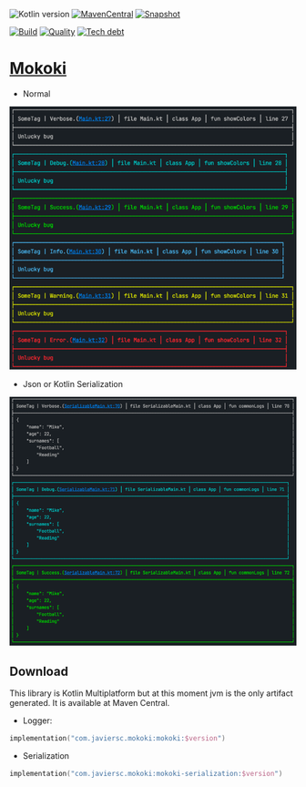 ![Kotlin version](https://img.shields.io/badge/kotlin-1.4.31-blueviolet?logo=kotlin&logoColor=white)
[![MavenCentral](https://img.shields.io/maven-central/v/com.javiersc.mokoki/mokoki?label=MavenCentral)](https://repo1.maven.org/maven2/com/javiersc/mokoki/mokoki/)
[![Snapshot](https://img.shields.io/nexus/s/com.javiersc.mokoki/mokoki?server=https%3A%2F%2Foss.sonatype.org%2F&label=Snapshot)](https://oss.sonatype.org/content/repositories/snapshots/com/javiersc/mokoki/mokoki/)

[![Build](https://img.shields.io/github/workflow/status/JavierSegoviaCordoba/mokoki/build?label=Build&logo=GitHub)](https://github.com/JavierSegoviaCordoba/mokoki/tree/main)
[![Quality](https://img.shields.io/sonar/quality_gate/JavierSegoviaCordoba_mokoki?label=Quality&logo=SonarCloud&logoColor=white&server=https%3A%2F%2Fsonarcloud.io)](https://sonarcloud.io/dashboard?id=JavierSegoviaCordoba_mokoki)
[![Tech debt](https://img.shields.io/sonar/tech_debt/JavierSegoviaCordoba_mokoki?label=Tech%20debt&logo=SonarCloud&logoColor=white&server=https%3A%2F%2Fsonarcloud.io)](https://sonarcloud.io/dashboard?id=JavierSegoviaCordoba_mokoki)

# [Mokoki](https://mokoki.javiersc.com)

  - Normal

![log-normal](/screenshots/log_normal.png)

  - Json or Kotlin Serialization

![log-normal-json](/screenshots/log_normal_json.png)

## Download

This library is Kotlin Multiplatform but at this moment jvm is the only artifact generated. It is 
available at Maven Central.

  - Logger:

```kotlin
implementation("com.javiersc.mokoki:mokoki:$version")
```

  - Serialization

```kotlin
implementation("com.javiersc.mokoki:mokoki-serialization:$version")
```
